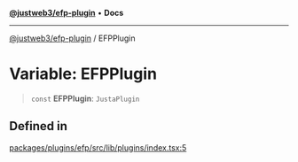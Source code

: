 [**@justweb3/efp-plugin**](../README.md) • **Docs**

***

[@justweb3/efp-plugin](../globals.md) / EFPPlugin

# Variable: EFPPlugin

> `const` **EFPPlugin**: `JustaPlugin`

## Defined in

[packages/plugins/efp/src/lib/plugins/index.tsx:5](https://github.com/JustaName-id/JustaName-sdk/blob/dc845c10af242e3ca87d95ef392516ac0bfa8b95/packages/plugins/efp/src/lib/plugins/index.tsx#L5)
